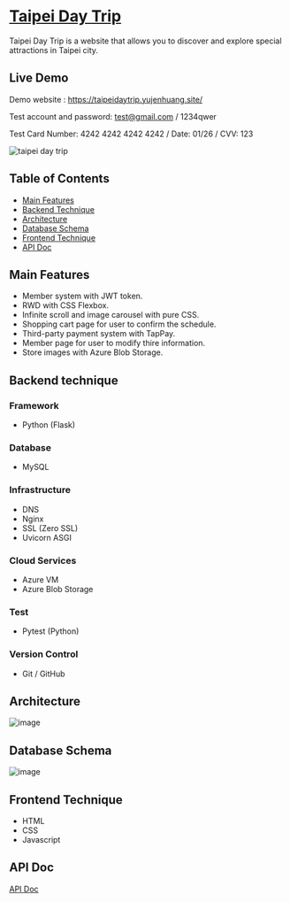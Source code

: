 # [Taipei Day Trip](https://taipeidaytrip.yujenhuang.site/)
Taipei Day Trip is a website that allows you to discover and explore special attractions in Taipei city. 

## Live Demo
Demo website : https://taipeidaytrip.yujenhuang.site/

Test account and password: test@gmail.com / 1234qwer

Test Card Number: 4242 4242 4242 4242 / Date: 01/26 / CVV: 123

![taipei day trip](https://user-images.githubusercontent.com/54500773/226786894-a5567776-fd2f-43be-88bf-91745ed3128b.gif)

## Table of Contents

-   [Main Features](#main-features)
-   [Backend Technique](#backend-technique)
-   [Architecture](#architecture)
-   [Database Schema](#database-schema)
-   [Frontend Technique](#frontend-technique)
-   [API Doc](api-doc)

## Main Features

- Member system with JWT token.
- RWD with CSS Flexbox.
- Infinite scroll and image carousel with pure CSS.
- Shopping cart page for user to confirm the schedule.
- Third-party payment system with TapPay.
- Member page for user to modify thire information.
- Store images with Azure Blob Storage.

## Backend technique

### Framework

- Python (Flask)

### Database

- MySQL

### Infrastructure

- DNS
- Nginx
- SSL (Zero SSL)
- Uvicorn ASGI

### Cloud Services

- Azure VM
- Azure Blob Storage

### Test

- Pytest (Python)

### Version Control

- Git / GitHub

## Architecture

![image](https://user-images.githubusercontent.com/54500773/226792682-ef63d559-9aed-4dd6-8683-576bb1bc0604.png)

## Database Schema

![image](https://user-images.githubusercontent.com/54500773/226793109-300984ad-243f-4f83-ba67-d34992f709a5.png)



## Frontend Technique

-   HTML
-   CSS
-   Javascript

## API Doc

[API Doc](https://app.swaggerhub.com/apis-docs/padax/taipei-day-trip/1.1.0)


